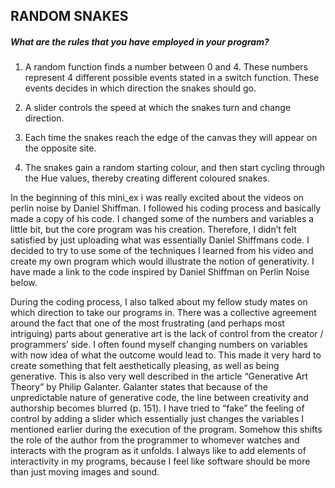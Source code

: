<h2>RANDOM SNAKES</h2>




<h5>What are the rules that you have employed in your program?</h5>

1. A random function finds a number between 0 and 4. These numbers represent 4 different possible events stated in a switch function. These events decides in which direction the snakes should go.

2. A slider controls the speed at which the snakes turn and change direction.

3. Each time the snakes reach the edge of the canvas they will appear on the opposite site.

4. The snakes gain a random starting colour, and then start cycling through the Hue values, thereby creating different coloured snakes.

In the beginning of this mini_ex i was really excited about the videos on perlin noise by Daniel Shiffman. I followed his coding process and basically made a copy of his code. I changed some of the numbers and variables a little bit, but the core program was his creation. Therefore, I didn’t felt satisfied by just uploading what was essentially Daniel Shiffmans code. I decided to try to use some of the techniques I learned from his video and create my own program which would illustrate the notion of generativity. I have made a link to the code inspired by Daniel Shiffman on Perlin Noise below.

During the coding process, I also talked about my fellow study mates on which direction to take our programs in. There was a collective agreement around the fact that one of the most frustrating (and perhaps most intriguing) parts about generative art is the lack of control from the creator / programmers’ side. I often found myself changing numbers on variables with now idea of what the outcome would lead to. This made it very hard to create something that felt aesthetically pleasing, as well as being generative. This is also very well described in the article “Generative Art Theory” by Philip Galanter. Galanter states that because of the unpredictable nature of generative code, the line between creativity and authorship becomes blurred (p. 151). I have tried to “fake” the feeling of control by adding a slider which essentially just changes the variables I mentioned earlier during the execution of the program. Somehow this shifts the role of the author from the programmer to whomever watches and interacts with the program as it unfolds. I always like to add elements of interactivity in my programs, because I feel like software should be more than just moving images and sound.

